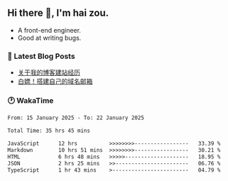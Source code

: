## Hi there 👋, I'm hai zou.

- A front-end engineer.
- Good at writing bugs.

### 📖 Latest Blog Posts
<!-- BLOG-POST-LIST:START -->
- [关于我的博客建站经历](https://blog.izou.top/2025/01/blog-site-build/)
- [白嫖！搭建自己的域名邮箱](https://blog.izou.top/2025/01/domain-mail/)
<!-- BLOG-POST-LIST:END -->

### 🕐 WakaTime
<!--START_SECTION:waka-->

```txt
From: 15 January 2025 - To: 22 January 2025

Total Time: 35 hrs 45 mins

JavaScript      12 hrs          >>>>>>>>-----------------   33.39 %
Markdown        10 hrs 51 mins  >>>>>>>>-----------------   30.21 %
HTML            6 hrs 48 mins   >>>>>--------------------   18.95 %
JSON            2 hrs 25 mins   >>-----------------------   06.76 %
TypeScript      1 hr 43 mins    >------------------------   04.79 %
```

<!--END_SECTION:waka-->
